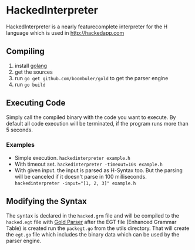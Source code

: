 # HackedInterpreter

HackedInterpreter is a nearly featurecomplete interpreter for the H language which is used in http://hackedapp.com

## Compiling
1. install [golang](http://golang.org/)
2. get the sources 
3. run `go get github.com/boombuler/gold` to get the parser engine
4. run `go build`

## Executing Code
Simply call the compiled binary with the code you want to execute.  By default all code execution will be terminated, if the program runs more than 5 seconds.

### Examples
* Simple execution.
  `hackedinterpreter example.h`
* With timeout set.
  `hackedinterpreter -timeout=10s example.h`
* With given input.
  the input is parsed as H-Syntax too. But the parsing will be canceled if it 
  doesn't parse in 100 milliseconds.
  `hackedinterpreter -input="[1, 2, 3]" example.h`

## Modifying the Syntax
The syntax is declared in the `hacked.grm` file and will be compiled to the `hacked.egt` file with [Gold Parser](http://goldparser.org/) after the EGT file (Enhanced Grammar Table) is created run the `packegt.go` from the utils directory. That will create the `egt.go` file which includes the binary data which can be used by the parser engine.